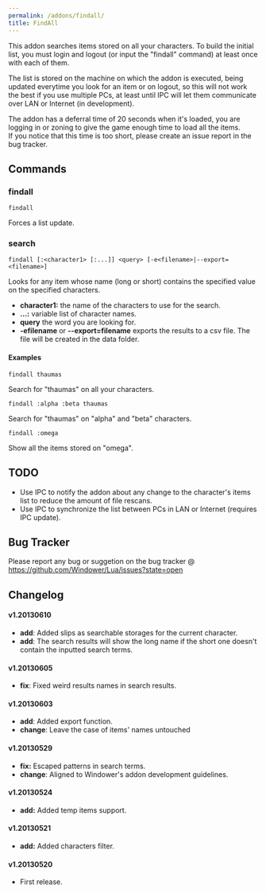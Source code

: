 ```yaml
---
permalink: /addons/findall/
title: FindAll
---
```


This addon searches items stored on all your characters. To build the initial list, you must login and logout (or input the "findall" command) at least once with each of them.

The list is stored on the machine on which the addon is executed, being updated everytime you look for an item or on logout, so this will not work the best if you use multiple PCs, at least until IPC will let them communicate over LAN or Internet (in development).

The addon has a deferral time of 20 seconds when it's loaded, you are logging in or zoning to give the game enough time to load all the items.  
If you notice that this time is too short, please create an issue report in the bug tracker.

## Commands
### findall
```
findall
```

Forces a list update.

### search
```
findall [:<character1> [:...]] <query> [-e<filename>|--export=<filename>]
```

Looks for any item whose name (long or short) contains the specified value on the specified characters.
* **character1:** the name of the characters to use for the search.
* **...:** variable list of character names.
* **query** the word you are looking for.
* **-efilename** or **--export=filename** exports the results to a csv file. The file will be created in the data folder.

#### Examples
```
findall thaumas
```

Search for "thaumas" on all your characters.

```
findall :alpha :beta thaumas
```

Search for "thaumas" on "alpha" and "beta" characters.

```
findall :omega
```

Show all the items stored on "omega".

## TODO

* Use IPC to notify the addon about any change to the character's items list to reduce the amount of file rescans.
 * Use IPC to synchronize the list between PCs in LAN or Internet (requires IPC update).

## Bug Tracker
Please report any bug or suggetion on the bug tracker @ https://github.com/Windower/Lua/issues?state=open

## Changelog

#### v1.20130610
* **add**: Added slips as searchable storages for the current character.
* **add**: The search results will show the long name if the short one doesn't contain the inputted search terms.

#### v1.20130605
* **fix**: Fixed weird results names in search results.

#### v1.20130603
* **add**: Added export function.
* **change**: Leave the case of items' names untouched

#### v1.20130529
* **fix:** Escaped patterns in search terms.
* **change**: Aligned to Windower's addon development guidelines.

#### v1.20130524
* **add:** Added temp items support.

#### v1.20130521
* **add:** Added characters filter.

#### v1.20130520
* First release.